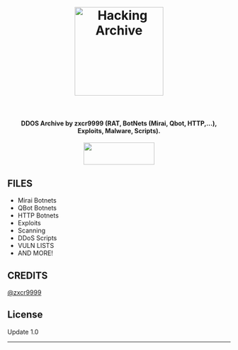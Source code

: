 <h1 align="center">
  <br>
  <a href="https://zxcrblog.ml/"><img src="https://giphy.com/embed/39BdEj1DuGvALVNqY9" alt="Hacking Archive" width="200"></a>
  <br>
  <br>
</h1>

<h4 align="center">DDOS Archive by zxcr9999 (RAT, BotNets (Mirai, Qbot, HTTP,...), Exploits, Malware, Scripts).</h4>
<p align="center">  <a href="https://t.me/realsecgroup"><img width="160" height="50" src="https://i.imgur.com/N7AK7XY.png"></a></p>


## FILES

* Mirai Botnets
* QBot Botnets
* HTTP Botnets
* Exploits
* Scanning
* DDoS Scripts
* VULN LISTS
* AND MORE!

## CREDITS
[@zxcr9999](https://t.me/@zxcr9999)

## License

Update 1.0

----
